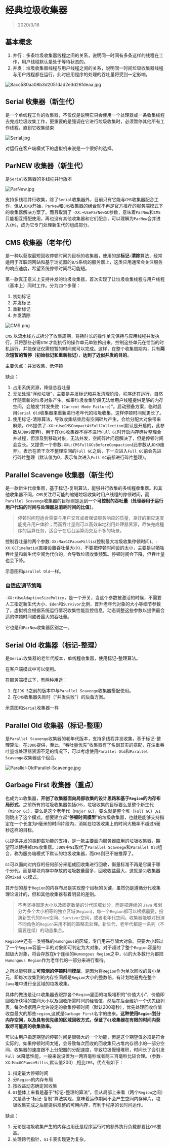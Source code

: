 # 经典垃圾收集器

> 2020/3/18

## 基本概念

1. 并行：多条垃圾收集器线程之间的关系，说明同一时间有多条这样的线程在工作，用户线程默认是处于等待状态的。
2. 并发：垃圾收集器线程与用户线程之间的关系，说明同一时间垃圾收集器线程与用户线程都在运行，此时应用程序的处理的吞吐量将受到一定影响。

![8acc580aa08b3d2051dad2e3d26fdeaa.jpg](http://www.qxnekoo.cn:8888/images/2020/03/16/8acc580aa08b3d2051dad2e3d26fdeaa.jpg)

## Serial 收集器（新生代）

是一个单线程工作的收集器，不仅仅是说明它只会使用一个处理器或一条收集线程去完成垃圾收集工作，更重要的是强调在它进行垃圾收集时，必须暂停其他所有工作线程，直到它收集结束

![Serial.jpg](http://www.qxnekoo.cn:8888/images/2020/03/16/Serial.jpg)

对运行在客户端模式下的虚拟机来说是一个很好的选择。

## ParNEW 收集器（新生代）

是`Serial`收集器的多线程并行版本

![ParNew.jpg](http://www.qxnekoo.cn:8888/images/2020/03/16/ParNew.jpg)

支持多线程并行收集，除了`Serial`收集器外，目前只有它能与`CMS`收集器配合工作，但从`JDK9`开始，`ParNew`和`CMS`收集器的组合就不再是官方推荐的服务端模式下的收集器解决方案了。而且取消了 `-XX:+UseParNewGC`参数，意味着`ParNew`和`CMS`只能相互搭配使用，再也没有其他收集器和它们配合，可以理解为`ParNew`合并进入`CMS`，成为它专门处理新生代的组成部分。

## CMS 收集器（老年代）

是一种以获取最短回收停顿时间为目标的收集器，使用的是**标记-清除**算法，经常适用于互联网网站和基于浏览器的`B/S`系统的服务器上，这类应用通常会关注服务的响应速度，希望系统停顿时间尽可能短。

第一款真正意义上支持并发的垃圾收集器，首次实现了让垃圾收集线程与用户线程（基本上）同时工作。分为四个步骤：

1. 初始标记
2. 并发标记
3. 重新标记
4. 并发清除

![CMS.png](http://www.qxnekoo.cn:8888/images/2020/03/16/CMS.png)

`CMS` 以流水线方式拆分了收集周期，将耗时长的操作单元保持与应用线程并发执行。只将那些必需`STW` 才能执行的操作单元单独拎出来，控制这些单元在恰当的时机运行，并能保证仅需短暂的时间就可以完成。这样，在整个收集周期内，只有**两次短暂的暂停（初始标记和重新标记）**，**达到了近似并发的目的**。

主要优点：并发收集、低停顿

缺点：

1. 占用系统资源，降低总吞吐量
2. 无法处理“浮动垃圾”，主要是并发标记和并发清理阶段，程序还在运行，自然伴随着新的垃圾对象产生。如果垃圾收集阶段无法给用户线程提供足够的内存空间，会触发“并发失败（`Current Mode Failure`）”。启动预备方案，临时启用`Serial Old`收集器来重新进行老年代的垃圾收集，这样停顿时间就更长了。
3. 使用标记-清除算法，导致收集结束后有空间碎片产生，会给分配大对象带来麻烦。`CMS`提供了`-XX:+UseCMSCompactAtFullCollection`(默认是开启的，此参数从`JDK9`废弃)，用于在`CMS`收集器不得不进行`Full GC`时开启内存碎片整理合并过程，但涉及到移动对象，无法并发，空间碎片问题解决了，但是停顿时间会变长。又提供一个参数`-XXL:CMSFullGCsBeforeCompaction`(此参数从`JDK9`废弃)，表示在若干次不整理空间的`Full GC`之后，下一次进入`Full GC`前会先进行碎片整理（默认值为0，表示每次进入`Full GC`前都进行碎片整理）。

## Parallel Scavenge 收集器（新生代）

是一款新生代收集器，基于标记-复制算法，能够并行收集的多线程收集器。和其他收集器不同，`CMS`关注尽可能的缩短垃圾收集时用户线程的停顿时间，而`Parallel Scavenge`收集器的目标则是达到一个**可控制的吞吐量（处理器用于运行用户代码的时间与处理器总消耗时间的比值）**。

> 停顿时间短适合需要与用户交互或者保证服务响应的质量，良好的相应速度能提升用户体验；而高吞吐量则可以高效率地利用处理器资源，尽快完成程序的运算任务，适合于在后台运算而交互不多的场景。

控制吞吐量的两个参数`-XX:MaxGCPauseMillis`(控制最大垃圾收集停顿时间)、`-XX:GCTimeRatio`(直接设置吞吐量大小)，不要把停顿时间设的太小，主要是以牺牲吞吐量和新生代空间为代价的，会导致垃圾收集频繁。停顿时间会下降，但吞吐量也会下降。

示意图和`parallel Old`一样。

### 自适应调节策略

`-XX:+UseAdaptiveSizePolicy`，是一个开关，当这个参数被激活的时候，不需要人工指定新生代大小、`Eden`和`Survivor`比例、晋升老年代对象的大小等细节参数了，虚拟机会根据系统运行情况收集性能监控信息，动态调整这些参数以提供最合适的停顿时间或者最大的吞吐量。

它也是和`ParNew`收集器区别之一。

## Serial Old 收集器（标记-整理）

是`Serial`收集器的老年代版本，单线程收集器，使用标记-整理算法。

在客户端模式中可以使用。

在服务端模式下，有两种用途：

1. 在`JDK 5`之前的版本中与`Parallel Scavenge`收集器搭配使用。
2. 在`CMS`收集器失败时（“并发失败”）的后备方案。

示意图和`Serial`收集器一样

## Parallel Old 收集器（标记-整理）

是`Parallel Scavenge`收集器的老年代版本，支持多线程并发收集，基于标记-整理算法。在`JDK6`提供，至此，“吞吐量优先”收集器有了名副其实的搭配，在注重吞吐量或处理器资源不足的情况下，可以考虑使用`Parallel Old`和`Parallel Scavenge`收集器这个组合。

![Parallel-OldParallel-Scavenge.jpg](http://www.qxnekoo.cn:8888/images/2020/03/16/Parallel-OldParallel-Scavenge.jpg)

## Garbage First 收集器（重点）

也成为`G1`收集器，**开创了收集器面向局部收集的设计思路和基于`Region`的内存布局形式**。之前所有的垃圾收集器包括`CMS`，垃圾收集的目标要么是整个新生代（`Minor GC`），要么是这个老年代（`Major GC`），要么就是整个堆（`Full GC`）,`G1`则跳出了这个模式。想要建立起“**停顿时间模型**”的垃圾收集器，也就是能够支持指定在一个长度为`M`毫米的时间片段内，消耗在垃圾收集上的时间大概率不超过`N`毫秒这样的目标。

`G1`提供并发的类卸载功能的支持，是一款主要面向服务器应用的垃圾收集器，期望可以替换掉`CMS`收集器。`JDK9`中`G1`取代了`Parallel Scavnege`和`Parallel Old`组合，称为服务端模式下默认的垃圾收集器，而`CMS`则已不被推荐了。

`G1`可以面向对内存的任何部分来组成回收集进行回收，衡量标准不再是它属于哪个分代，而是哪块内存中存放的垃圾数量最多，回收收益最大，这就是`G1`收集器的`Mixed GC`模式。

其开创的基于`Region`的内存布局是实现整个目标的关键，虽然仍是遵循分代收集理论设计的，但和其他收集器有着明显的差别。

> 不再坚持固定大小以及固定数量的分代区域划分，而是把连续的 `Java` 堆划分为多个大小相等的独立区域(`Region`)，每一个`Region`都可以根据需要，扮演新生代的`Eden`空间、`Survivor`空间，或者老年代空间。收集器能够对扮演不同角色的`Region`采用不同的策略去处理。新生代、老年代都是一系列（不需要连续）的动态集合。

`Region`中还有一类特殊的`Humongous`的区域，专门用来存储大对象。只要大小超过了一个`Region`容量一半的对象即可判定为大对象。对于超过了整个`Region`容量的超级大对象，将会存放在`N`个连续的`Humongous Region`之中，`G1`的大多数行为都把`Humongous Region`作为老年代的一部分来进行看待。

之所以能够建立**可预测的停顿时间模型**，是因为将`Region`作为单次回收的最小单元，即每次收集到的内存空间都是`Region`大小的整数倍，有计划地避免在整个`Java`堆中进行全区域的垃圾收集。

具体的做法是让`G1`收集器去跟踪各个`Region`里面的垃圾堆积的“价值大小”，价值即回收所获得的空间大小以及回收所需时间的经验值，然后在后台维护一个优先级列表，每次根据用户允许设定的收集停顿时间（默认200毫秒），优先处理回收价值收益最大的那些`region`,这就是`Garbage First`名字的由来。**这种使用`Region`划分内存空间，以及具有优先级的区域回收方式，保证了`G1`收集器在有限的时间内获取尽可能高的收集效率。**

可以由用户指定期望的停顿时间是很强大的一个功能，但是这个期望值必须是符合实际的。如果停顿时间太短，会导致每次回收的回收集只占堆内存很小的一部分空间，收集器的速度跟不上分配器的分配速度，导致垃圾慢慢堆积，时间长了会引发`Full GC`降低性能，一般来说设置为一两百毫秒或者两三百毫秒比较合理。（参数`-XX:MaxGCPauseMillis`,默认值200）,相比`CMS`，优点有如下：

1. 指定最大停顿时间
2. 分`Region`的内存布局
3. 按收益动态确定回收集
4. `G1`整体上来看是基于“标记-整理的算法”，但从局部上来看（两个`Region`之间）又是基于“标记-复制”算法实现，意味着运作期间不会产生空间内存碎片，垃圾收集完成之后能提供规整的可用内存，有利于程序的长时间运作。

缺点：

1. 无论是垃圾收集产生的内存占用还是程序运行时的额外执行负载都要比`CMS`要高。
2. 处理跨代指针，`G1`卡表实现更为复杂。

